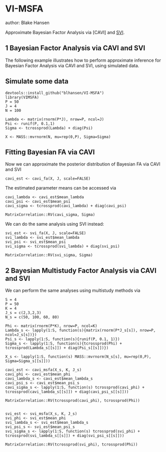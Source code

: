 # VI-MSFA

author: Blake Hansen

Approximate Bayesian Factor Analysis via [CAVI] and [SVI](#1-approximating-bayesian-FA).

## 1 Bayesian Factor Analysis via CAVI and SVI

The following example illustrates how to perform approximate inference for Bayesian Factor Analysis via CAVI and SVI,
using simulated data.

## Simulate some data

```{r sims, echo = TRUE, results = TRUE, tidy = TRUE}
devtools::install_github("blhansen/VI-MSFA")
library(VIMSFA)
P = 50
J = 4
N = 100

Lambda <- matrix(rnorm(P*J), nrow=P, ncol=J)
Psi <- runif(P, 0.1,1)
Sigma <- tcrossprod(Lambda) + diag(Psi)

X <- MASS::mvrnorm(N, mu=rep(0,P), Sigma=Sigma)
```

## Fitting Bayesian FA via CAVI
Now we can approximate the posterior distribution of Bayesian FA via CAVI and SVI

```{r get estimate, results = FALSE}
cavi_est <- cavi_fa(X, J, scale=FALSE)
```

The estimated parameter means can be accessed via
```{r analyze results, results = FALSE}
cavi_lambda <- cavi_est$mean_lambda
cavi_psi <- cavi_est$mean_psi
cavi_sigma <- tcrossprod(cavi_lambda) + diag(cavi_psi)

MatrixCorrelation::RV(cavi_sigma, Sigma)
```

We can do the same analysis using SVI instead:
```{r svi, results=FALSE}
svi_est <- svi_fa(X, J, scale=FALSE)
svi_lambda <- svi_est$mean_lambda
svi_psi <- svi_est$mean_psi
svi_sigma <- tcrossprod(svi_lambda) + diag(svi_psi)

MatrixCorrelation::RV(svi_sigma, Sigma)
```

## 2 Bayesian Multistudy Factor Analysis via CAVI and SVI
We can perform the same analyses using multistudy methods via
```{r multistudy, results = FALSE}
S = 4
P = 50
K = 4
J_s = c(2,3,2,3)
N_s = c(50, 100, 60, 80)

Phi <- matrix(rnorm(P*K), nrow=P, ncol=K)
Lambda_s <- lapply(1:S, function(s){matrix(rnorm(P*J_s[s]), nrow=P, ncol=J_s[s])})
Psi_s <- lapply(1:S, function(s){runif(P, 0.1, 1)})
Sigma_s <- lapply(1:S, function(s){tcrossprod(Phi) + tcrossprod(Lambda_s[[s]]) + diag(Psi_s[[s]])})

X_s <- lapply(1:S, function(s) MASS::mvrnorm(N_s[s], mu=rep(0,P), Sigma=Sigma_s[[s]]))

cavi_est <- cavi_msfa(X_s, K, J_s)
cavi_phi <- cavi_est$mean_phi
cavi_lambda_s <- cavi_est$mean_lambda_s
cavi_psi_s <- cavi_est$mean_psi_s
cavi_sigma_s <- lapply(1:S, function(s) tcrossprod(cavi_phi) + tcrossprod(cavi_lambda_s[[s]]) + diag(cavi_psi_s[[s]]))

MatrixCorrelation::RV(tcrossprod(cavi_phi), tcrossprod(Phi))


svi_est <- svi_msfa(X_s, K, J_s)
svi_phi <- svi_est$mean_phi
svi_lambda_s <- svi_est$mean_lambda_s
svi_psi_s <- svi_est$mean_psi_s
svi_sigma_s <- lapply(1:S, function(s) tcrossprod(svi_phi) + tcrossprod(svi_lambda_s[[s]]) + diag(svi_psi_s[[s]]))

MatrixCorrelation::RV(tcrossprod(svi_phi), tcrossprod(Phi))
```
